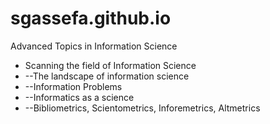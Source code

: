 # sgassefa.github.io
Advanced Topics in Information Science
- Scanning the field of Information Science
- --The landscape of information science
- --Information Problems
- --Informatics as a science
- --Bibliometrics, Scientometrics, Inforemetrics, Altmetrics

